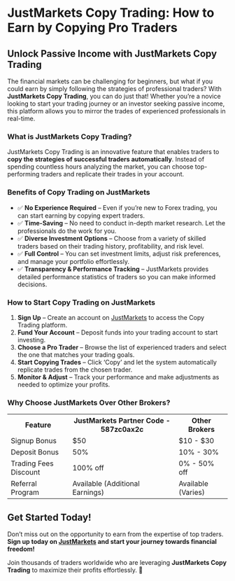 <h1>JustMarkets Copy Trading: How to Earn by Copying Pro Traders</h1>
    <h2>Unlock Passive Income with JustMarkets Copy Trading</h2>
    <p>The financial markets can be challenging for beginners, but what if you could earn by simply following the strategies of professional traders? With <strong>JustMarkets Copy Trading</strong>, you can do just that! Whether you’re a novice looking to start your trading journey or an investor seeking passive income, this platform allows you to mirror the trades of experienced professionals in real-time.</p>
    <h3>What is JustMarkets Copy Trading?</h3>
    <p>JustMarkets Copy Trading is an innovative feature that enables traders to <strong>copy the strategies of successful traders automatically</strong>. Instead of spending countless hours analyzing the market, you can choose top-performing traders and replicate their trades in your account.</p>
    <h3>Benefits of Copy Trading on JustMarkets</h3>
    <ul>
        <li>✅ <strong>No Experience Required</strong> – Even if you’re new to Forex trading, you can start earning by copying expert traders.</li>
        <li>✅ <strong>Time-Saving</strong> – No need to conduct in-depth market research. Let the professionals do the work for you.</li>
        <li>✅ <strong>Diverse Investment Options</strong> – Choose from a variety of skilled traders based on their trading history, profitability, and risk level.</li>
        <li>✅ <strong>Full Control</strong> – You can set investment limits, adjust risk preferences, and manage your portfolio effortlessly.</li>
        <li>✅ <strong>Transparency & Performance Tracking</strong> – JustMarkets provides detailed performance statistics of traders so you can make informed decisions.</li>
    </ul>
     <h3>How to Start Copy Trading on JustMarkets</h3>
    <ol>
        <li><strong>Sign Up</strong> – Create an account on <a href="https://one.justmarkets.link/a/587zc0ax2c">JustMarkets</a> to access the Copy Trading platform.</li>
        <li><strong>Fund Your Account</strong> – Deposit funds into your trading account to start investing.</li>
        <li><strong>Choose a Pro Trader</strong> – Browse the list of experienced traders and select the one that matches your trading goals.</li>
        <li><strong>Start Copying Trades</strong> – Click ‘Copy’ and let the system automatically replicate trades from the chosen trader.</li>
        <li><strong>Monitor & Adjust</strong> – Track your performance and make adjustments as needed to optimize your profits.</li>
    </ol>
    <h3>Why Choose JustMarkets Over Other Brokers?</h3>
    <table>
        <tr>
            <th>Feature</th>
            <th>JustMarkets Partner Code - 587zc0ax2c</th>
            <th>Other Brokers</th>
        </tr>
        <tr>
            <td>Signup Bonus</td>
            <td>$50</td>
            <td>$10 - $30</td>
        </tr>
        <tr>
            <td>Deposit Bonus</td>
            <td>50%</td>
            <td>10% - 30%</td>
        </tr>
        <tr>
            <td>Trading Fees Discount</td>
            <td>100% off</td>
            <td>0% - 50% off</td>
        </tr>
        <tr>
            <td>Referral Program</td>
            <td>Available (Additional Earnings)</td>
            <td>Available (Varies)</td>
        </tr>
    </table>
    <h2>Get Started Today!</h2>
    <p>Don’t miss out on the opportunity to earn from the expertise of top traders. <strong>Sign up today on <a href="https://one.justmarkets.link/a/587zc0ax2c">JustMarkets</a> and start your journey towards financial freedom!</strong></p>
    <p>Join thousands of traders worldwide who are leveraging <strong>JustMarkets Copy Trading</strong> to maximize their profits effortlessly. 🚀</p>
</body>
</html>
